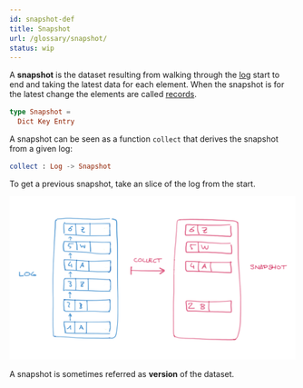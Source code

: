 ```yaml
---
id: snapshot-def
title: Snapshot
url: /glossary/snapshot/
status: wip
---
```


A **snapshot** is the dataset resulting from walking through the
[log](/glossary/log/) start to end and taking the latest data for each
element. When the snapshot is for the latest change the elements are called
[records](/glossary/record/).

```elm
type Snapshot =
  Dict Key Entry
```

A snapshot can be seen as a function `collect` that derives the snapshot from
a given log:

```elm
collect : Log -> Snapshot
```

To get a previous snapshot, take an slice of the log from the start.

![A picture of transforming a log into a snapshot](data-model-snapshot.png)

A snapshot is sometimes referred as **version** of the dataset.
